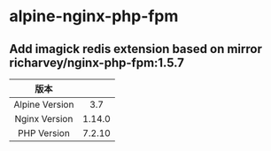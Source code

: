 # alpine-nginx-php-fpm


## Add imagick redis extension based on mirror richarvey/nginx-php-fpm:1.5.7
| 版本 |  | 
| :-----:| :----: | 
| Alpine Version | 3.7 | 
| Nginx Version | 1.14.0 | 
| PHP Version | 7.2.10 | 

